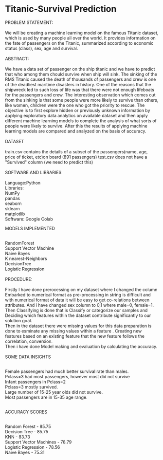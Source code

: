 # Titanic-Survival Prediction 
  PROBLEM STATEMENT:<br><br>
   We will be creating a machine learning model on the famous Titanic dataset, which is used by many people all over the world. It provides information on the fate of passengers on the Titanic, summarized according to economic status (class), sex, age and survival.<br><br>
  ABSTRACT:<br><br>
  We have a data set of passenger on the ship titanic and we have to predict that who among them chould survive when ship will sink. The sinking of the RMS Titanic caused the death of thousands of passengers and crew is one of the deadliest maritime disasters in history. One of the reasons that the shipwreck led to such loss of life was that there were not enough lifeboats for the passengers and crew. The interesting observation which comes out from the sinking is that some people were more likely to survive than others, like women, children were the one who got the priority to rescue. The objective is to first explore hidden or previously unknown information by applying exploratory data analytics on available dataset and then apply different machine learning models to complete the analysis of what sorts of people were likely to survive. After this the results of applying machine learning models are compared and analyzed on the basis of accuracy.<br><br>
  DATASET<br><br>
train.csv contains the details of a subset of the passengers(name, age, price of ticket, etc)on board (891 passengers)
test.csv does not have a "Survived" column (we need to predict this)<br><br>
SOFTWARE AND LIBRARIES<br><br>
Language:Python<br>
Libraries:<br>
NumPy<br>
pandas<br>
seaborn<br>
sklearn<br>
matplotlib<br>
Software:
Google Colab<br>

MODELS IMPLEMENTED<br><br>

RandomForest<br>
Support Vector Machine<br>
Naive Bayes<br>
K nearest-Neighbors<br>
DecisionTree<br>
Logistic Regression<br><br>
  PROCEDURE:<br><br>
  Firstly I have done prerocessing on  my dataset where I changed the column Embarked to numerical format as pre-processing in string is difficult and with numerical format of data it will be easy to get co-relations between attributes. And i have changed sex column to 0,1 where male=0, female=1.<br>
  Then Classifying is done that is Classify or categorize our samples and Deciding which features within the dataset contribute significantly to our solution goal.<br>
  Then in the dataset there were missing values for this data preparation is done to esminate any missing values within a feature . Creating new features based on an existing feature that the new feature follows the correlation, conversion.<br>
Then i have done Model making and evaluation by calculating the accuracy.<br><br>
SOME DATA INSIGHTS<br><br>

Female passengers had much better survival rate than males.<br>
Pclass=3 had most passengers, however most did not survive<br>
Infant passengers in Pclass=2 <br> Pclass=3 mostly survived.<br>
Large number of 15-25 year olds did not survive.<br>
Most passengers are in 15-35 age range.<br><br>

ACCURACY SCORES<br><br>

Random Forest - 85.75<br>
Decision Tree - 85.75<br>
KNN - 83.73<br>
Support Vector Machines - 78.79<br>
Logistic Regression - 78.56<br>
Naive Bayes - 75.31

